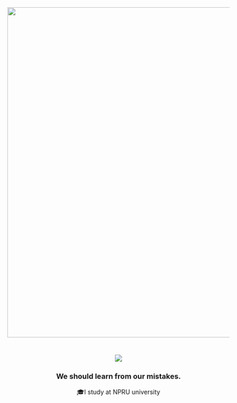 <div id="header" align="center">

  <img src="[https://i.pinimg.com/564x/51/d1/58/51d15824695e2757c4421d08f46f89d7.jpg](https://i.pinimg.com/originals/c6/04/f0/c604f07940ee811deb7642a7364f4588.gif](https://i.pinimg.com/originals/c6/04/f0/c604f07940ee811deb7642a7364f4588.gif)" width="750"/>
  <h1 align="center">
    <img src="https://readme-typing-svg.herokuapp.com/?font=Righteous&size=35&color=C8A2C8&center=true&vCenter=true&width=500&height=70&duration=4000&lines=Hi+There!+👋;+I'm+Best!;" />
</h1>
  <h3 align="center">We should learn from our mistakes.</h3> 

  <p>
  🎓I study at NPRU university <br>
  
  </p>





</div>






  <!--<div id="badges"  align="center">
  <a href="https://www.youtube.com/@Kays_s_">
    <img src="https://img.shields.io/badge/YouTube-red?style=for-the-badge&logo=youtube&logoColor=white" alt="Youtube Badge"/>
  </a>
<a href="your-twitter-URL">
    <img src="https://img.shields.io/badge/Twitter-blue?style=for-the-badge&logo=twitter&logoColor=white" alt="Twitter Badge"/>
  </a>
  
  <br>
  
</div>-->
